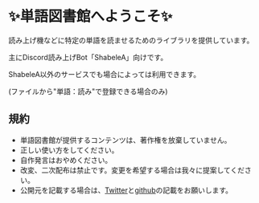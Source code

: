 # ✨単語図書館へようこそ✨

読み上げ機などに特定の単語を読ませるためのライブラリを提供しています。

主にDiscord読み上げBot「ShabeleA」向けです。

ShabeleA以外のサービスでも場合によっては利用できます。

(ファイルから"単語：読み"で登録できる場合のみ)


## 規約

- 単語図書館が提供するコンテンツは、著作権を放棄していません。
- 正しい使い方をしてください。
- 自作発言はおやめください。
- 改変、二次配布は禁止です。変更を希望する場合は我々に提案してください。
- 公開元を記載する場合は、[Twitter](https://twitter.com/words_library)と[github](https://github.com/WordsLibrary)の記載をお願いします。
